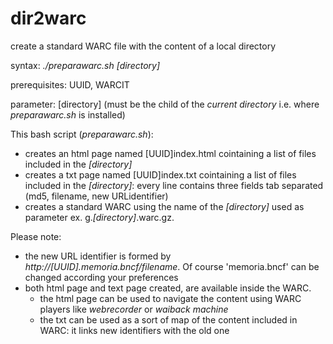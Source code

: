 # dir2warc
create a standard WARC file with the content of a local directory

syntax: _./preparawarc.sh [directory]_

prerequisites: UUID, WARCIT

parameter: [directory] (must be the child of the _current directory_ i.e. where _preparawarc.sh_ is installed)

This bash script (_preparawarc.sh_):
* creates an html page named [UUID]index.html cointaining a list of files included in the _[directory]_
* creates a txt page named [UUID]index.txt cointaining a list of files included in the _[directory]_: every line contains three fields tab separated (md5, filename,  new URLidentifier)
* creates a standard WARC using the name of the _[directory]_ used as parameter ex. g._[directory]_.warc.gz.
  
Please note:
* the new URL identifier is formed by _http://[UUID].memoria.bncf/filename_. Of course 'memoria.bncf' can be changed according your preferences
* both html page and text page created, are available inside the WARC. 
  * the html page can be used to navigate the content using WARC players like _webrecorder_ or _waiback machine_
  * the txt can be used as a sort of map of the content included in WARC: it links new identifiers with the old one


